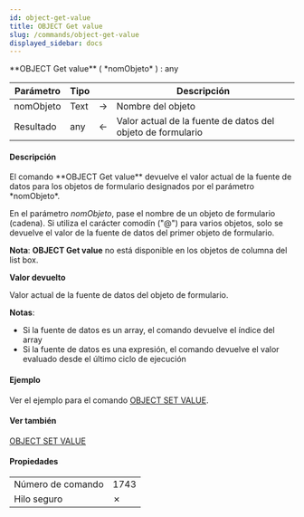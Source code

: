 ```yaml
---
id: object-get-value
title: OBJECT Get value
slug: /commands/object-get-value
displayed_sidebar: docs
---
```


<!--REF #_command_.OBJECT Get value.Syntax-->**OBJECT Get value** ( *nomObjeto* ) : any<!-- END REF-->
<!--REF #_command_.OBJECT Get value.Params-->
| Parámetro | Tipo |  | Descripción |
| --- | --- | --- | --- |
| nomObjeto | Text | &#8594;  | Nombre del objeto |
| Resultado | any | &#8592; | Valor actual de la fuente de datos del objeto de formulario |

<!-- END REF-->

#### Descripción 

<!--REF #_command_.OBJECT Get value.Summary-->El comando **OBJECT Get value** devuelve el valor actual de la fuente de datos para los objetos de formulario designados por el parámetro *nomObjeto*.<!-- END REF-->

En el parámetro *nomObjeto*, pase el nombre de un objeto de formulario (cadena). Si utiliza el carácter comodín ("@") para varios objetos, solo se devuelve el valor de la fuente de datos del primer objeto de formulario.

**Nota**: **OBJECT Get value** no está disponible en los objetos de columna del list box.

**Valor devuelto**

Valor actual de la fuente de datos del objeto de formulario.

**Notas**:

* Si la fuente de datos es un array, el comando devuelve el índice del array
* Si la fuente de datos es una expresión, el comando devuelve el valor evaluado desde el último ciclo de ejecución

#### Ejemplo 

Ver el ejemplo para el comando [OBJECT SET VALUE](object-set-value.md). 

#### Ver también 

[OBJECT SET VALUE](object-set-value.md)  

#### Propiedades

|  |  |
| --- | --- |
| Número de comando | 1743 |
| Hilo seguro | &cross; |


